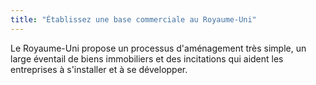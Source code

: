 ```yaml
---
title: "Établissez une base commerciale au Royaume-Uni"
---
```

Le Royaume-Uni propose un processus d'aménagement très simple, un large éventail de biens immobiliers et des incitations qui aident les entreprises à s'installer et à se développer.
